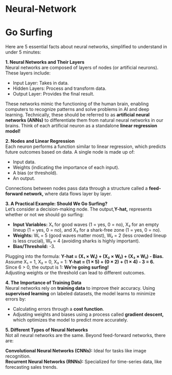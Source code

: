 # Neural-Network

# Go Surfing
Here are 5 essential facts about neural networks, simplified to understand in under 5 minutes:    

**1. Neural Networks and Their Layers**      
Neural networks are composed of layers of nodes (or artificial neurons). These layers include:     
* Input Layer: Takes in data.
* Hidden Layers: Process and transform data.
* Output Layer: Provides the final result.
  
These networks mimic the functioning of the human brain, enabling computers to recognize patterns and solve problems in AI and deep learning.
Technically, these should be referred to as **artificial neural networks (ANNs)** to differentiate them from natural neural networks in our brains.
Think of each artificial neuron as a standalone **linear regression model!**


**2. Nodes and Linear Regression**         
Each neuron performs a function similar to linear regression, which predicts future outcomes based on data. A single node is made up of:
* Input data.
* Weights (indicating the importance of each input).
* A bias (or threshold).
* An output.
  
Connections between nodes pass data through a structure called a **feed-forward network,** where data flows layer by layer.

**3. A Practical Example: Should We Go Surfing?**            
Let’s consider a decision-making node. The output,**Y-hat,** represents whether or not we should go surfing:

* **Input Variables:** X₁ for good waves (1 = yes, 0 = no), X₂ for an empty lineup (1 = yes, 0 = no), and X₃ for a shark-free zone (1 = yes, 0 = no).     
* **Weights:** W₁ = 5 (good waves matter most), W₂ = 2 (less crowded lineup is less crucial), W₃ = 4 (avoiding sharks is highly important).     
* **Bias/Threshold:** -3.      
  
Plugging into the formula: **Y-hat = (X₁ × W₁) + (X₂ × W₂) + (X₃ × W₃) - Bias.**       
Assume X₁ = 1, X₂ = 0, X₃ = 1: **Y-hat = (1 × 5) + (0 × 2) + (1 × 4) - 3 = 6.**     
Since 6 > 0, the output is 1: **We’re going surfing!**    
Adjusting weights or the threshold can lead to different outcomes.          

**4. The Importance of Training Data**       
Neural networks rely on **training data** to improve their accuracy. Using **supervised learning** on labeled datasets, the model learns to minimize errors by:        
* Calculating errors through a **cost function**.      
* Adjusting weights and biases using a process called **gradient descent,** which optimizes the model to predict more accurately.    

**5. Different Types of Neural Networks**            
Not all neural networks are the same. Beyond feed-forward networks, there are:     

**Convolutional Neural Networks (CNNs):** Ideal for tasks like image recognition.      
**Recurrent Neural Networks (RNNs):** Specialized for time-series data, like forecasting sales trends.       
